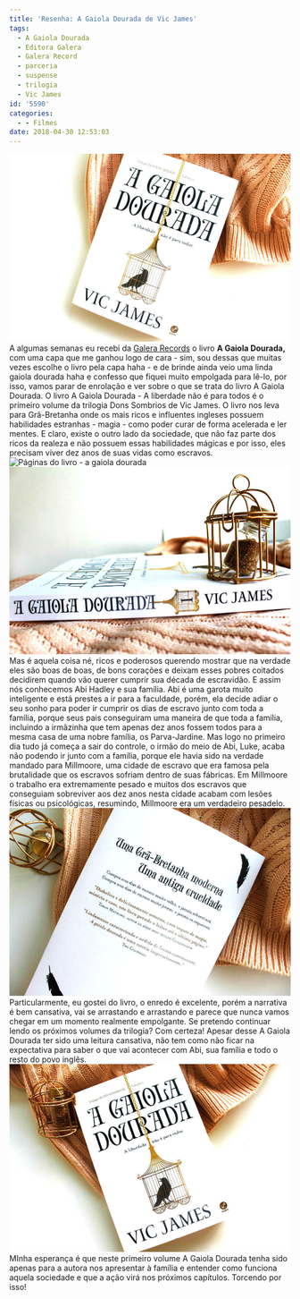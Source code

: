 ```yaml
---
title: 'Resenha: A Gaiola Dourada de Vic James'
tags:
  - A Gaiola Dourada
  - Editora Galera
  - Galera Record
  - parceria
  - suspense
  - trilogia
  - Vic James
id: '5590'
categories:
  - - Filmes
date: 2018-04-30 12:53:03
---
```


![Capa do livro - A Gaiola Dourada](/images/2018/04/capa-do-livro-a-gaiola-dourada-de-vic-james-1.jpg) A algumas semanas eu recebi da [Galera Records](http://www.record.com.br/livro_sinopse.asp?id_livro=30028) o livro **A Gaiola Dourada,** com uma capa que me ganhou logo de cara - sim, sou dessas que muitas vezes escolhe o livro pela capa haha - e de brinde ainda veio uma linda gaiola dourada haha e confesso que fiquei muito empolgada para lê-lo, por isso, vamos parar de enrolação e ver sobre o que se trata do livro A Gaiola Dourada. O livro A Gaiola Dourada - A liberdade não é para todos é o primeiro volume da trilogia Dons Sombrios de Vic James. O livro nos leva para Grã-Bretanha onde os mais ricos e influentes ingleses possuem habilidades estranhas - magia - como poder curar de forma acelerada e ler mentes. E claro, existe o outro lado da sociedade, que não faz parte dos ricos da realeza e não possuem essas habilidades mágicas e por isso, eles precisam viver dez anos de suas vidas como escravos. ![Páginas do livro - a gaiola dourada](/images/2018/04/páginas-livro-a-gaiola-dourada-1.jpg) ![Resumo do livro - A gaiola dourada](/images/2018/04/lombada-livro-a-gaiola-dourada-1.jpg) Mas é aquela coisa né, ricos e poderosos querendo mostrar que na verdade eles são boas de boas, de bons corações e deixam esses pobres coitados decidirem quando vão querer cumprir sua década de escravidão. E assim nós conhecemos Abi Hadley e sua família. Abi é uma garota muito inteligente e está prestes a ir para a faculdade, porém, ela decide adiar o seu sonho para poder ir cumprir os dias de escravo junto com toda a família, porque seus pais conseguiram uma maneira de que toda a família, incluindo a irmãzinha que tem apenas dez anos fossem todos para a mesma casa de uma nobre família, os Parva-Jardine.  Mas logo no primeiro dia tudo já começa a sair do controle, o irmão do meio de Abi, Luke, acaba não podendo ir junto com a família, porque ele havia sido na verdade mandado para Millmoore, uma cidade de escravo que era famosa pela brutalidade que os escravos sofriam dentro de suas fábricas. Em Millmoore o trabalho era extremamente pesado e muitos dos escravos que conseguiam sobreviver aos dez anos nesta cidade acabam com lesões físicas ou psicológicas, resumindo, Millmoore era um verdadeiro pesadelo. ![contra capa do livro a gaiola dourada](/images/2018/04/contra-capa-livro-a-gaiola-dourada-1.jpg) Particularmente, eu gostei do livro, o enredo é excelente, porém a narrativa é bem cansativa, vai se arrastando e arrastando e parece que nunca vamos chegar em um momento realmente empolgante.  Se pretendo continuar lendo os próximos volumes da trilogia? Com certeza! Apesar desse A Gaiola Dourada ter sido uma leitura cansativa, não tem como não ficar na expectativa para saber o que vai acontecer com Abi, sua família e todo o resto do povo inglês. ![resenha do livro - a gaiola dourada](/images/2018/04/resenha-livro-a-gaiola-dourada-1.jpg) MInha esperança é que neste primeiro volume A Gaiola Dourada tenha sido apenas para a autora nos apresentar à família e entender como funciona aquela sociedade e que a ação virá nos próximos capítulos. Torcendo por isso!
